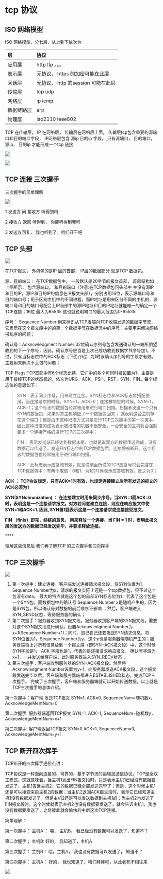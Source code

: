 # tcp 协议

## ISO 网络模型

ISO 网络模型，分七层，从上到下依次为

| 层 | 协议 |
| :--- | :--- |
| 应用层 | http ftp 。。。 |
| 表示层 | 无协议， https 的加密可能在此层 |
| 回话层 | 无协议， http 的session 可能在此层 |
| 传输层 | tcp udp |
| 网络层 | ip icmp |
| 数据链路层 | arp |
| 物理层 | iso2110 ieee802 |

TCP 在传输层， IP 在网络层， 传输层在网络层上面， 传输层tcp包含重要的源端口和目的端口字段， IP网络层包含 源ip 目的ip 字段， 只有源端口， 目的端口， 源ip， 目的ip 才能形成一个tcp 链接

![](../../.gitbook/assets/image%20%282%29.png)

  


![](../../.gitbook/assets/image%20%283%29.png)

## TCP 连接 三次握手

三次握手的简单理解

![](../../.gitbook/assets/image%20%281%29.png)

1 发送方 问 接收方 听得到吗

2 接收方 返回 听得到， 你能听得到我吗

3 发送方回复， 我也听到了，咱们开干吧

## TCP 头部

![](../../.gitbook/assets/image%20%284%29.png)

在TCP报文， 外包包的是IP 层的首部， IP层的数据部分 就是TCP 数据包。

源、目的端口： 在TCP数据包中， 一般默认是20字节的报文首部， 首部结构如上图所示， 包含源端口， 和目的端口（注意:在TCP数据包问头部中 并没有源IP和目的IP，源IP和目的IP的信息在IP报文头部），分别占用16位，表示源端口号和目的端口号；用于区别主机中的不同进程，而IP地址是用来区分不同的主机的，源端口号和目的端口号配合上IP首部中的源IP地址和目的IP地址就能唯一的确定一个TCP连接；16位 最大为65535 这也就说明端口的最大范围为0-65535.

序号： Sequence Number:用来标识从TCP发端向TCP收端发送的数据字节流，它表示在这个报文段中的的第一个数据字节在数据流中的序号；主要用来解决网络报乱序的问题；

确认号：Acknowledgment Number:32位确认序列号包含发送确认的一端所期望收到的下一个序号，因此，确认序号应当是上次已成功收到数据字节序号加1。不过，只有当标志位中的ACK标志（下面介绍）为1时该确认序列号的字段才有效。主要用来解决不丢包的问题；

TCP Flags:TCP首部中有6个标志比特，它们中的多个可同时被设置为1，主要是用于操控TCP的状态机的，依次为URG，ACK，PSH，RST，SYN，FIN。每个标志位的意思如下：



> SYN：表示同步序号，用来建立连接。SYN标志位和ACK标志位搭配使用，当连接请求的时候，SYN=1，ACK=0；连接被响应的时候，SYN=1，ACK=1；这个标志的数据包经常被用来进行端口扫描。扫描者发送一个只有SYN的数据包，如果对方主机响应了一个数据包回来 ，就表明这台主机存在这个端口；但是由于这种扫描方式只是进行TCP三次握手的第一次握手，因此这种扫描的成功表示被扫描的机器不很安全，一台安全的主机将会强制要求一个连接严格的进行TCP的三次握手；
>
> FIN： 表示发送端已经达到数据末尾，也就是说双方的数据传送完成，没有数据可以传送了，发送FIN标志位的TCP数据包后，连接将被断开。这个标志的数据包也经常被用于进行端口扫描。
>
> ACK：此标志表示应答域有效，就是说前面所说的TCP应答号将会包含在TCP数据包中；有两个取值：0和1，为1的时候表示应答域有效，反之为0；

**ACK ： TCP协议规定，只有ACK=1时有效，也规定连接建立后所有发送的报文的ACK必须为1**

**SYN\(SYNchronization\) ： 在连接建立时用来同步序号。当SYN=1而ACK=0时，表明这是一个连接请求报文。对方若同意建立连接，则应在响应报文中使SYN=1和ACK=1. 因此, SYN置1就表示这是一个连接请求或连接接受报文。**

**FIN （finis）即完，终结的意思， 用来释放一个连接。当 FIN = 1 时，表明此报文段的发送方的数据已经发送完毕，并要求释放连接。**

\*\*\*\*

理解这些信息后 我们再了解TCP 的三次握手和四次挥手

## TCP 三次握手

![](../../.gitbook/assets/image%20%285%29.png)



1. 第一次握手：建立连接。客户端发送连接请求报文段，将SYN位置为1，Sequence Number为x，请求的报文实际上还是一个tcp数据包，只不过这个包没有data， 最大的特点就是这个包的首部SYN标志位为1，代表了这个包是一个SYN包，而数据包中的确认号 Sequence Number x是随机产生的，因为是SYN包，所以确认号对数据的前后顺序不影响 ；然后，客户端进入SYN\_SEND状态，等待服务器的确认；
2. 第二次握手：服务器收到SYN报文段。服务器收到客户端的SYN报文段，需要对这个SYN报文段进行确认，设置Acknowledgment Number为x+1\(Sequence Number+1\)；同时，自己自己还要发送SYN请求信息，将SYN位置为1，Sequence Number为y，这个y也是服务器端随机产生的；服务器端将上述所有信息放到一个报文段（即SYN+ACK报文段）中，这个时候SYN字段是1， ACK 字段也是1，代表的是连接请求响应报文， 确认号字段为x+1，一并发送给客户端，此时服务器进入SYN\_RECV状态；
3. 第三次握手：客户端收到服务器的SYN+ACK报文段。然后将Acknowledgment Number设置为y+1，向服务器发送ACK报文段，这个报文段发送完毕以后，客户端和服务器端都进入ESTABLISHED状态，完成TCP三次握手。 完成了三次握手，客户端和服务器端就可以开始传送数据。以上就是TCP三次握手的总体介绍。 

第一次握手：客户端  发送TCP报文 SYN=1, ACK=0, SequenceNum=随机数x， AcknowledgeMentNum=0

第二次握手:  服务器端返回TCP报文 SYN=1, ACK=1, SequenceNum=随机数y， AcknowledgeMentNum=x+1

第三次握手: 客户端返回TCP报文  SYN=0 ACK=1, SequenceNum=0, AcknowledgeMentNum=y+1



## TCP 断开四次挥手

TCP断开的四次挥手通俗点讲：

TCP协议是一种面向连接的、可靠的、基于字节流的运输层通信协议。TCP是全双工模式，这就意味着，当主机1发出FIN报文段时，只是表示主机1已经没有数据要发送了，主机1告诉主机2，它的数据已经全部发送完毕了；但是，这个时候主机1还是可以接受来自主机2的数据；当主机2返回ACK报文段时，表示它已经知道主机1没有数据发送了，但是主机2还是可以发送数据到主机1的；当主机2也发送了FIN报文段时，这个时候就表示主机2也没有数据要发送了，就会告诉主机1，我也没有数据要发送了，之后彼此就会愉快的中断这次TCP连接。

简单理解：

第一次握手： 主机A ： 喂， 主机B， 我已经没有数据可以发送了，知道不？

第二次握手： 主机B:  好的， 我知道了，主机A

第三次握手： 主机B：  喂，主机A， 我也没有数据可以发送了， 知道不？

第四次握手： 主机A： 好的， 我也知道了，咱们拜拜吧，从此老死不相往来

![](../../.gitbook/assets/image%20%286%29.png)



